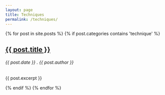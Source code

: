 ```yaml
---
layout: page
title: Techniques
permalink: /techniques/
---
```


{% for post in site.posts %}
  {% if post.categories contains 'technique' %}
  <h2><a href="{{ post.url }}">{{ post.title }}</a></h2>
  <h6> {{ post.date }} . {{ post.author }} </h6>
  <p> {{ post.excerpt }} </p>
  {% endif %}
{% endfor %}
